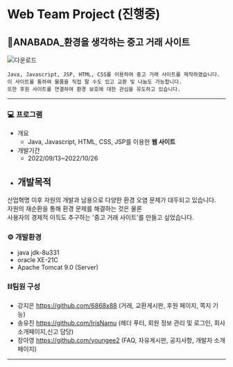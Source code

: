 # Web Team Project (진행중)

## 🌱ANABADA_환경을 생각하는 중고 거래 사이트

![다운로드](https://user-images.githubusercontent.com/107034832/195539679-375a7714-cc97-488b-8734-9edc44f9d86a.png)
<br>

```
Java, Javascript, JSP, HTML, CSS를 이용하여 중고 거래 사이트를 제작하였습니다.
이 사이트를 통하여 물품을 직접 팔 수도 있고 교환 및 나눔도 가능합니다. 
또한 후원 사이트를 연결하여 환경 보호에 대한 관심을 유도하고 있습니다.
```
***

### 💻 프로그램
- 개요 
	- Java, Javascript, HTML, CSS, JSP를 이용한 <b>웹 사이트</b> 
- 개발기간 
	- 2022/09/13~2022/10/26
- 개발목적
	- 
산업혁명 이후 자원의 개발과 남용으로 다양한 환경 오염 문제가 대두되고 있습니다. 
<br>
자원의 재순환을 통해 환경 문제를 해결하는 것은 물론 
<br>사용자의 경제적 이득도 추구하는 '중고 거래 사이트'를 만들고 싶었습니다.


### ⚙️ 개발환경
- java jdk-8u331
- oracle XE-21C
- Apache Tomcat 9.0 (Server)

### ⛓️팀원 구성
- 강지은 https://github.com/6868x88
(거래, 교환게시판, 후원 페이지, 쪽지 기능)
- 송유진 https://github.com/IrisNamu
(헤더 푸터, 회원 정보 관리 및 로그인, 회사 소개페이지,신고 담당)
- 장아영 https://github.com/youngee2
(FAQ, 자유게시판, 공지사항, 개발자 소개 페이지)
***



